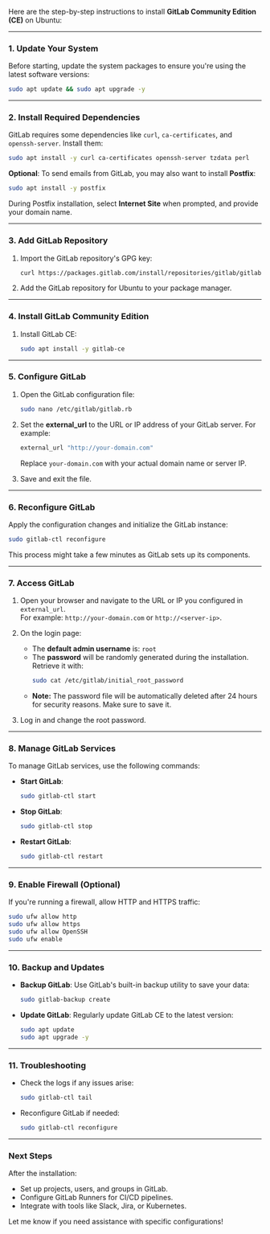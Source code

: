 Here are the step-by-step instructions to install **GitLab Community Edition (CE)** on Ubuntu:

---

### **1. Update Your System**
Before starting, update the system packages to ensure you're using the latest software versions:
```bash
sudo apt update && sudo apt upgrade -y
```

---

### **2. Install Required Dependencies**
GitLab requires some dependencies like `curl`, `ca-certificates`, and `openssh-server`. Install them:
```bash
sudo apt install -y curl ca-certificates openssh-server tzdata perl
```

**Optional**: To send emails from GitLab, you may also want to install **Postfix**:
```bash
sudo apt install -y postfix
```

During Postfix installation, select **Internet Site** when prompted, and provide your domain name.

---

### **3. Add GitLab Repository**
1. Import the GitLab repository's GPG key:
   ```bash
   curl https://packages.gitlab.com/install/repositories/gitlab/gitlab-ce/script.deb.sh | sudo bash
   ```

2. Add the GitLab repository for Ubuntu to your package manager.

---

### **4. Install GitLab Community Edition**
1. Install GitLab CE:
   ```bash
   sudo apt install -y gitlab-ce
   ```

---

### **5. Configure GitLab**
1. Open the GitLab configuration file:
   ```bash
   sudo nano /etc/gitlab/gitlab.rb
   ```
   
2. Set the **external_url** to the URL or IP address of your GitLab server. For example:
   ```ruby
   external_url "http://your-domain.com"
   ```
   Replace `your-domain.com` with your actual domain name or server IP.

3. Save and exit the file.

---

### **6. Reconfigure GitLab**
Apply the configuration changes and initialize the GitLab instance:
```bash
sudo gitlab-ctl reconfigure
```

This process might take a few minutes as GitLab sets up its components.

---

### **7. Access GitLab**
1. Open your browser and navigate to the URL or IP you configured in `external_url`.  
   For example: `http://your-domain.com` or `http://<server-ip>`.

2. On the login page:
   - The **default admin username** is: `root`
   - The **password** will be randomly generated during the installation. Retrieve it with:
     ```bash
     sudo cat /etc/gitlab/initial_root_password
     ```
   - **Note:** The password file will be automatically deleted after 24 hours for security reasons. Make sure to save it.

3. Log in and change the root password.

---

### **8. Manage GitLab Services**
To manage GitLab services, use the following commands:
- **Start GitLab**:
  ```bash
  sudo gitlab-ctl start
  ```
- **Stop GitLab**:
  ```bash
  sudo gitlab-ctl stop
  ```
- **Restart GitLab**:
  ```bash
  sudo gitlab-ctl restart
  ```

---

### **9. Enable Firewall (Optional)**
If you're running a firewall, allow HTTP and HTTPS traffic:
```bash
sudo ufw allow http
sudo ufw allow https
sudo ufw allow OpenSSH
sudo ufw enable
```

---

### **10. Backup and Updates**
- **Backup GitLab**:
  Use GitLab's built-in backup utility to save your data:
  ```bash
  sudo gitlab-backup create
  ```
- **Update GitLab**:
  Regularly update GitLab CE to the latest version:
  ```bash
  sudo apt update
  sudo apt upgrade -y
  ```

---

### **11. Troubleshooting**
- Check the logs if any issues arise:
  ```bash
  sudo gitlab-ctl tail
  ```
- Reconfigure GitLab if needed:
  ```bash
  sudo gitlab-ctl reconfigure
  ```

---

### **Next Steps**
After the installation:
- Set up projects, users, and groups in GitLab.
- Configure GitLab Runners for CI/CD pipelines.
- Integrate with tools like Slack, Jira, or Kubernetes.

Let me know if you need assistance with specific configurations!